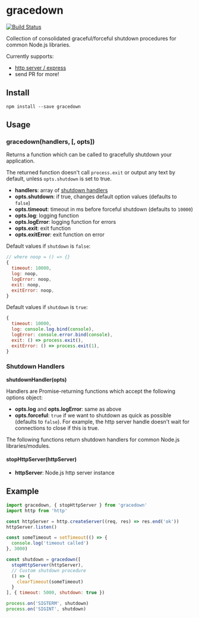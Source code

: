 # gracedown

[![Build Status](https://travis-ci.org/blockai/gracedown.svg?branch=master)](https://travis-ci.org/blockai/gracedown)

Collection of consolidated graceful/forceful shutdown procedures for
common Node.js libraries.

Currently supports:

- [http server / express](#stophttpserverhttpserver)
- send PR for more!

## Install

```
npm install --save gracedown
```

## Usage

### gracedown(handlers, [, opts])

Returns a function which can be called to gracefully shutdown your application.

The returned function doesn't call `process.exit` or output any text by
default, unless `opts.shutdown` is set to true.

- **handlers**: array of [shutdown handlers](#shutdown-handlers)
- **opts.shutdown**: if true, changes default option values (defaults to `false`)
- **opts.timeout**: timeout in ms before forceful shutdown (defaults to `10000`)
- **opts.log**: logging function
- **opts.logError**: logging function for errors
- **opts.exit**: exit function
- **opts.exitError**: exit function on error

Default values if `shutdown` is `false`:

```javascript
// where noop = () => {}
{
  timeout: 10000,
  log: noop,
  logError: noop,
  exit: noop,
  exitError: noop,
}
```

Default values if `shutdown` is `true`:

```javascript
{
  timeout: 10000,
  log: console.log.bind(console),
  logError: console.error.bind(console),
  exit: () => process.exit(),
  exitError: () => process.exit(1),
}
```

### Shutdown Handlers

**shutdownHandler(opts)**

Handlers are Promise-returning functions which accept the following options object:

- **opts.log** and **opts.logError**: same as above
- **opts.forceful**: `true` if we want to shutdown as quick as possible (defaults to `false`).
    For example, the http server handle doesn't wait for connections to
    close if this is true.

The following functions return shutdown handlers for common Node.js
libraries/modules.

#### stopHttpServer(httpServer)

- **httpServer**: Node.js http server instance

## Example

```javascript
import gracedown, { stopHttpServer } from 'gracedown'
import http from 'http'

const httpServer = http.createServer((req, res) => res.end('ok'))
httpServer.listen()

const someTimeout = setTimeout(() => {
  console.log('timeout called')
}, 3000)

const shutdown = gracedown([
  stopHttpServer(httpServer),
  // Custom shutdown procedure
  () => {
    clearTimeout(someTimeout)
  }
], { timeout: 5000, shutdown: true })

process.on('SIGTERM', shutdown)
process.on('SIGINT', shutdown)
```
